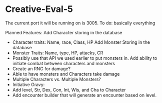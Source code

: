 # Creative-Eval-5
The current port it will be running on is 3005.
To do:
basically everything

Planned Features:
Add Character storing in the database
 - Character traits: Name, race, Class, HP
Add Monster Storing in the database 
 - Monster Traits: Name, type, HP, attacks, CR
 - Possibly use that API we used earlier to put monsters in.
Add ability to initiate combat between characters and monsters
 - Create an RNG for damage?
 - Able to have monsters and Characters take damage
 - Multiple Characters vs. Multiple Monsters?
 - Initiative
Gravy:
 - Add level, Str, Dex, Con, Int, Wis, and Cha to Character
 - Add encounter builder that will generate an encounter based on level.

